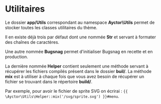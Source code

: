 # Utilitaires

Le dossier **app/Utils** correspondant au namespace **Ayctor\Utils** permet de stocker toutes les classes utilitaires du thème.

Il en existe déjà trois par défaut dont une nommée **Str** et servant à formater des chaînes de caractères.

Une autre nommée **Bugsnag** permet d'initialiser Bugsnag en recette et en production.

La dernière nommée **Helper** contient seulement une méthode servant à récupérer les fichiers compilés présent dans le dossier **buil/**. La méthode **mix** est à utiliser à chaque fois que vous avez besoin de récupérer un fichier se trouvant dans le répertoire **build/**.

Par exemple, pour avoir le fichier de sprite SVG on écrirai : `{{ \Ayctor\Utils\Helper::mix('/svg/sprite.svg') }}#menu`.
